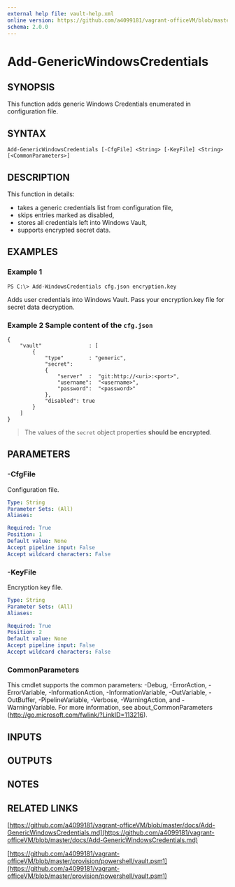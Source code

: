 ```yaml
---
external help file: vault-help.xml
online version: https://github.com/a4099181/vagrant-officeVM/blob/master/docs/Add-GenericWindowsCredentials.md
schema: 2.0.0
---
```


# Add-GenericWindowsCredentials

## SYNOPSIS
This function adds generic Windows Credentials enumerated in configuration file.

## SYNTAX

```
Add-GenericWindowsCredentials [-CfgFile] <String> [-KeyFile] <String> [<CommonParameters>]
```

## DESCRIPTION
This function in details:
* takes a generic credentials list from configuration file,
* skips entries marked as disabled,
* stores all credentials left into Windows Vault,
* supports encrypted secret data.

## EXAMPLES

### Example 1
```
PS C:\> Add-WindowsCredentials cfg.json encryption.key
```

Adds user credentials into Windows Vault. Pass your encryption.key file for secret data decryption.

### Example 2 Sample content of the `cfg.json`
```
{
    "vault"               : [
        {
            "type"        : "generic",
            "secret":
            {
                "server"  :  "git:http://<uri>:<port>",
                "username":  "<username>",
                "password":  "<password>"
            },
            "disabled": true
        }
    ]
}
```

> The values of the `secret` object properties **should be encrypted**.

## PARAMETERS

### -CfgFile
Configuration file.

```yaml
Type: String
Parameter Sets: (All)
Aliases: 

Required: True
Position: 1
Default value: None
Accept pipeline input: False
Accept wildcard characters: False
```

### -KeyFile
Encryption key file.

```yaml
Type: String
Parameter Sets: (All)
Aliases: 

Required: True
Position: 2
Default value: None
Accept pipeline input: False
Accept wildcard characters: False
```

### CommonParameters
This cmdlet supports the common parameters: -Debug, -ErrorAction, -ErrorVariable, -InformationAction, -InformationVariable, -OutVariable, -OutBuffer, -PipelineVariable, -Verbose, -WarningAction, and -WarningVariable. For more information, see about_CommonParameters (http://go.microsoft.com/fwlink/?LinkID=113216).

## INPUTS

## OUTPUTS

## NOTES

## RELATED LINKS

[https://github.com/a4099181/vagrant-officeVM/blob/master/docs/Add-GenericWindowsCredentials.md](https://github.com/a4099181/vagrant-officeVM/blob/master/docs/Add-GenericWindowsCredentials.md)

[https://github.com/a4099181/vagrant-officeVM/blob/master/provision/powershell/vault.psm1](https://github.com/a4099181/vagrant-officeVM/blob/master/provision/powershell/vault.psm1)

